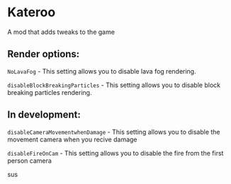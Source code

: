 # Kateroo
A mod that adds tweaks to the game

## Render options:

``NoLavaFog`` - This setting allows you to disable lava fog rendering.

``disableBlockBreakingParticles`` - This setting allows you to disable block breaking particles rendering.

## In development:

``disableCameraMovementwhenDamage`` - This setting allows you to disable the movement camera when you recive damage

``disableFireOnCam`` - This setting allows you to disable the fire from the first person camera

sus

